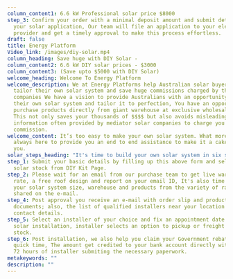 ```yaml
---
column_content1: 6.6 kW Professional solar price $8000
step_3: Confirm your order with a minimal deposit amount and submit details for
  your solar application, Our team will file an application to your electricity
  provider and get a timely approval to make this process effortless.
draft: false
title: Energy Platform
Video_link: /images/diy-solar.mp4
column_heading: Save huge with DIY Solar -
column_content2: 6.6 kW DIY solar prices - $3000
column_content3: (Save upto $5000 with DIY Solar)
welcome_heading: Welcome To Energy Platform
welcome_description: We at Energy Platforms help Australian solar buyers to
  tailor their own solar system and save huge commissions charged by the solar
  companies We have a vision to provide Australians with an opportunity to build
  their own solar system and tailor it to perfection, You have an opportunity to
  purchase products directly from giant warehouse at exclusive wholesale rates,
  This not only saves your thousands of $$$$ but also avoids misleading
  information often provided by mediator solar companies to charge you a healthy
  commission.
welcome_content: It’s too easy to make your own solar system. What more? We are
  always here to provide you an end to end assistance to make it a cakewalk for
  you.
solar_steps_heading: "It's time to build your own solar system in six simple steps:"
step_1: Submit your basic details by filling up this above form and select your
  solar stock from DIY Kit Page.
step_2: Please wait for an email from our purchase team to get live warehouse
  rate, a free roof design and report on your email ID, It's also time to choose
  your solar system size, warehouse and products from the variety of range
  shared on the e-mail.
step_4: Post approval you receive an e-mail with order slip and product warranty
  documents; also, the list of qualified installers near your location and their
  contact details.
step_5: Select an installer of your choice and fix an appointment date for your
  solar installation, installer selects an option to pickup or freight the
  stock.
step_6: Post installation, we also help you claim your Government rebates in
  quick time, The amount get credited to your bank account directly within just
  72 hours of installer submiting the necessary paperwork.
metakeywords: ""
description: ""
---
```


